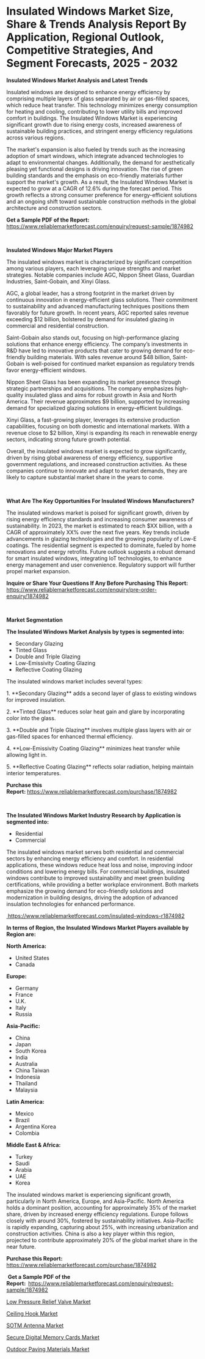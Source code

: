 <p><h1>Insulated Windows Market Size, Share & Trends Analysis Report By Application, Regional Outlook, Competitive Strategies, And Segment Forecasts, 2025 - 2032</h1></p><p><strong>Insulated Windows Market Analysis and Latest Trends</strong></p>
<p><p>Insulated windows are designed to enhance energy efficiency by comprising multiple layers of glass separated by air or gas-filled spaces, which reduce heat transfer. This technology minimizes energy consumption for heating and cooling, contributing to lower utility bills and improved comfort in buildings. The Insulated Windows Market is experiencing significant growth due to rising energy costs, increased awareness of sustainable building practices, and stringent energy efficiency regulations across various regions.</p><p>The market's expansion is also fueled by trends such as the increasing adoption of smart windows, which integrate advanced technologies to adapt to environmental changes. Additionally, the demand for aesthetically pleasing yet functional designs is driving innovation. The rise of green building standards and the emphasis on eco-friendly materials further support the market's growth. As a result, the Insulated Windows Market is expected to grow at a CAGR of 12.6% during the forecast period. This growth reflects a strong consumer preference for energy-efficient solutions and an ongoing shift toward sustainable construction methods in the global architecture and construction sectors.</p></p>
<p><strong>Get a Sample PDF of the Report:&nbsp;</strong> <a href="https://www.reliablemarketforecast.com/enquiry/request-sample/1874982?utm_campaign=2015&utm_medium=2&utm_source=Github&utm_content=ia&utm_term=31012025&utm_id=insulated-windows">https://www.reliablemarketforecast.com/enquiry/request-sample/1874982</a></p>
<p>&nbsp;</p>
<p><strong>Insulated Windows Major Market Players</strong></p>
<p><p>The insulated windows market is characterized by significant competition among various players, each leveraging unique strengths and market strategies. Notable companies include AGC, Nippon Sheet Glass, Guardian Industries, Saint-Gobain, and Xinyi Glass.</p><p>AGC, a global leader, has a strong footprint in the market driven by continuous innovation in energy-efficient glass solutions. Their commitment to sustainability and advanced manufacturing techniques positions them favorably for future growth. In recent years, AGC reported sales revenue exceeding $12 billion, bolstered by demand for insulated glazing in commercial and residential construction.</p><p>Saint-Gobain also stands out, focusing on high-performance glazing solutions that enhance energy efficiency. The company’s investments in R&D have led to innovative products that cater to growing demand for eco-friendly building materials. With sales revenue around $48 billion, Saint-Gobain is well-poised for continued market expansion as regulatory trends favor energy-efficient windows.</p><p>Nippon Sheet Glass has been expanding its market presence through strategic partnerships and acquisitions. The company emphasizes high-quality insulated glass and aims for robust growth in Asia and North America. Their revenue approximates $9 billion, supported by increasing demand for specialized glazing solutions in energy-efficient buildings.</p><p>Xinyi Glass, a fast-growing player, leverages its extensive production capabilities, focusing on both domestic and international markets. With a revenue close to $2 billion, Xinyi is expanding its reach in renewable energy sectors, indicating strong future growth potential.</p><p>Overall, the insulated windows market is expected to grow significantly, driven by rising global awareness of energy efficiency, supportive government regulations, and increased construction activities. As these companies continue to innovate and adapt to market demands, they are likely to capture substantial market share in the years to come.</p></p>
<p>&nbsp;</p>
<p><strong>What Are The Key Opportunities For Insulated Windows Manufacturers?</strong></p>
<p><p>The insulated windows market is poised for significant growth, driven by rising energy efficiency standards and increasing consumer awareness of sustainability. In 2023, the market is estimated to reach $XX billion, with a CAGR of approximately XX% over the next five years. Key trends include advancements in glazing technologies and the growing popularity of Low-E coatings. The residential segment is expected to dominate, fueled by home renovations and energy retrofits. Future outlook suggests a robust demand for smart insulated windows, integrating IoT technologies, to enhance energy management and user convenience. Regulatory support will further propel market expansion.</p></p>
<p><strong>Inquire or Share Your Questions If Any Before Purchasing This Report:</strong> <a href="https://www.reliablemarketforecast.com/enquiry/pre-order-enquiry/1874982?utm_campaign=2015&utm_medium=2&utm_source=Github&utm_content=ia&utm_term=31012025&utm_id=insulated-windows">https://www.reliablemarketforecast.com/enquiry/pre-order-enquiry/1874982</a></p>
<p>&nbsp;</p>
<p><strong>Market Segmentation</strong></p>
<p><strong>The Insulated Windows Market Analysis by types is segmented into:</strong></p>
<p><ul><li>Secondary Glazing</li><li>Tinted Glass</li><li>Double and Triple Glazing</li><li>Low-Emissivity Coating Glazing</li><li>Reflective Coating Glazing</li></ul></p>
<p><p>The insulated windows market includes several types: </p><p>1. **Secondary Glazing** adds a second layer of glass to existing windows for improved insulation.</p><p>2. **Tinted Glass** reduces solar heat gain and glare by incorporating color into the glass.</p><p>3. **Double and Triple Glazing** involves multiple glass layers with air or gas-filled spaces for enhanced thermal efficiency.</p><p>4. **Low-Emissivity Coating Glazing** minimizes heat transfer while allowing light in. </p><p>5. **Reflective Coating Glazing** reflects solar radiation, helping maintain interior temperatures.</p></p>
<p><strong>Purchase this Report:&nbsp;</strong><a href="https://www.reliablemarketforecast.com/purchase/1874982?utm_campaign=2015&utm_medium=2&utm_source=Github&utm_content=ia&utm_term=31012025&utm_id=insulated-windows">https://www.reliablemarketforecast.com/purchase/1874982</a></p>
<p>&nbsp;</p>
<p><strong>The Insulated Windows Market Industry Research by Application is segmented into:</strong></p>
<p><ul><li>Residential</li><li>Commercial</li></ul></p>
<p><p>The insulated windows market serves both residential and commercial sectors by enhancing energy efficiency and comfort. In residential applications, these windows reduce heat loss and noise, improving indoor conditions and lowering energy bills. For commercial buildings, insulated windows contribute to improved sustainability and meet green building certifications, while providing a better workplace environment. Both markets emphasize the growing demand for eco-friendly solutions and modernization in building designs, driving the adoption of advanced insulation technologies for enhanced performance.</p></p>
<p><a href="https://www.reliablemarketforecast.com/insulated-windows-r1874982?utm_campaign=2015&utm_medium=2&utm_source=Github&utm_content=ia&utm_term=31012025&utm_id=insulated-windows">&nbsp;https://www.reliablemarketforecast.com/insulated-windows-r1874982</a></p>
<p><strong>In terms of Region, the Insulated Windows Market Players available by Region are:</strong></p>
<p>
    <p> <strong> North America: </strong>
        <ul>
            <li>United States</li>
            <li>Canada</li>
        </ul>
        </p> 
    <p> <strong> Europe: </strong>
        <ul>
            <li>Germany</li>
            <li>France</li>
            <li>U.K.</li>
            <li>Italy</li>
            <li>Russia</li>
        </ul>
        </p> 
    <p> <strong> Asia-Pacific: </strong>
        <ul>
            <li>China</li>
            <li>Japan</li>
            <li>South Korea</li>
            <li>India</li>
            <li>Australia</li>
            <li>China Taiwan</li>
            <li>Indonesia</li>
            <li>Thailand</li>
            <li>Malaysia</li>
        </ul>
        </p> 
    <p> <strong> Latin America: </strong>
        <ul>
            <li>Mexico</li>
            <li>Brazil</li>
            <li>Argentina Korea</li>
            <li>Colombia</li>
        </ul>
        </p> 
    <p> <strong> Middle East & Africa: </strong>
        <ul>
            <li>Turkey</li>
            <li>Saudi</li>
            <li>Arabia</li>
            <li>UAE</li>
            <li>Korea</li>
        </ul>
    </p>
    </p>
<p><p>The insulated windows market is experiencing significant growth, particularly in North America, Europe, and Asia-Pacific. North America holds a dominant position, accounting for approximately 35% of the market share, driven by increased energy efficiency regulations. Europe follows closely with around 30%, fostered by sustainability initiatives. Asia-Pacific is rapidly expanding, capturing about 25%, with increasing urbanization and construction activities. China is also a key player within this region, projected to contribute approximately 20% of the global market share in the near future.</p></p>
<p><strong>Purchase this Report: </strong><a href="https://www.reliablemarketforecast.com/purchase/1874982?utm_campaign=2015&utm_medium=2&utm_source=Github&utm_content=ia&utm_term=31012025&utm_id=insulated-windows">https://www.reliablemarketforecast.com/purchase/1874982</a></p>
<p>&nbsp;<strong>Get a Sample PDF of the Report:&nbsp;&nbsp;</strong><a href="https://www.reliablemarketforecast.com/enquiry/request-sample/1874982?utm_campaign=2015&utm_medium=2&utm_source=Github&utm_content=ia&utm_term=31012025&utm_id=insulated-windows">https://www.reliablemarketforecast.com/enquiry/request-sample/1874982</a></p>
<p><strong></strong></p>
<p><p><a href="https://www.linkedin.com/pulse/data-global-low-pressure-relief-valve-markets-share-size-lu7kc?utm_campaign=2015&utm_medium=2&utm_source=Github&utm_content=ia&utm_term=31012025&utm_id=insulated-windows">Low Pressure Relief Valve Market</a></p><p><a href="https://www.linkedin.com/pulse/ceiling-hook-market-includes-complete-analysis-size-growing-xhqwf?utm_campaign=2015&utm_medium=2&utm_source=Github&utm_content=ia&utm_term=31012025&utm_id=insulated-windows">Ceiling Hook Market</a></p><p><a href="https://github.com/haaszgettre6/Market-Research-Report-List-1/blob/main/sotm-antenna-market.md?utm_campaign=2015&utm_medium=2&utm_source=Github&utm_content=ia&utm_term=31012025&utm_id=insulated-windows">SOTM Antenna Market</a></p><p><a href="https://www.linkedin.com/pulse/secure-digital-memory-cards-market-overview-components-application-2itlc?utm_campaign=2015&utm_medium=2&utm_source=Github&utm_content=ia&utm_term=31012025&utm_id=insulated-windows">Secure Digital Memory Cards Market</a></p><p><a href="https://github.com/deyniphytic/Market-Research-Report-List-1/blob/main/outdoor-paving-materials-market.md?utm_campaign=2015&utm_medium=2&utm_source=Github&utm_content=ia&utm_term=31012025&utm_id=insulated-windows">Outdoor Paving Materials Market</a></p></p>